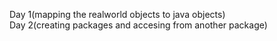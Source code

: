 Day 1(mapping the realworld objects to java objects)<br>
Day 2(creating packages and accesing from another package)
